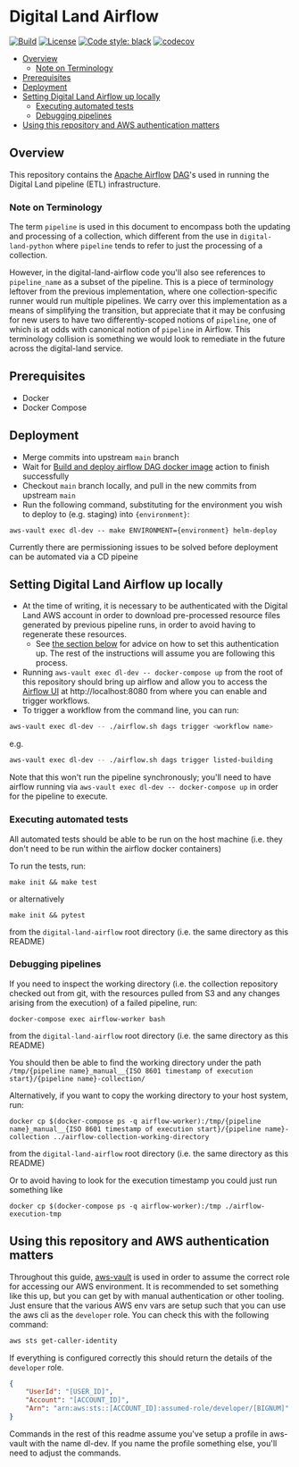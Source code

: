 # Digital Land Airflow

[![Build](https://github.com/digital-land/digital-land-airflow/workflows/Continuous%20Integration/badge.svg)](https://github.com/digital-land/digital-land-airflow/actions?query=workflow%3A%22Continuous+Integration%22)
[![License](https://img.shields.io/github/license/mashape/apistatus.svg)](https://github.com/digital-land/digital-land-airflow/blob/main/LICENSE)
[![Code style: black](https://img.shields.io/badge/code%20style-black-000000.svg)](https://black.readthedocs.io/en/stable/)
[![codecov](https://codecov.io/gh/digital-land/digital-land-airflow/branch/main/graph/badge.svg?token=HXKOXMILGB)](https://codecov.io/gh/digital-land/digital-land-airflow)

<!-- vim-markdown-toc Marked -->

* [Overview](#overview)
  * [Note on Terminology](#note-on-terminology)
* [Prerequisites](#prerequisites)
* [Deployment](#deployment)
* [Setting Digital Land Airflow up locally](#setting-digital-land-airflow-up-locally)
  * [Executing automated tests](#executing-automated-tests)
  * [Debugging pipelines](#debugging-pipelines)
* [Using this repository and AWS authentication matters](#using-this-repository-and-aws-authentication-matters)

<!-- vim-markdown-toc -->

## Overview

This repository contains the [Apache Airflow](https://airflow.apache.org/) [DAG](https://airflow.apache.org/docs/apache-airflow/stable/concepts/dags.html)'s used in running the Digital Land pipeline (ETL) infrastructure.

### Note on Terminology

The term `pipeline` is used in this document to encompass both the updating and processing of a collection, which different from the use in `digital-land-python` where `pipeline` tends to refer to just the processing of a collection.

However, in the digital-land-airflow code you'll also see references to `pipeline_name` as a subset of the pipeline. This is a piece of terminology leftover from the previous implementation, where one collection-specific runner would run multiple pipelines. We carry over this implementation as a means of simplifying the transition, but appreciate that it may be confusing for new users to have two differently-scoped notions of `pipeline`, one of which is at odds with canonical notion of `pipeline` in Airflow. This terminology collision is something we would look to remediate in the future across the digital-land service.

## Prerequisites

* Docker
* Docker Compose

## Deployment

* Merge commits into upstream `main` branch
* Wait for [Build and deploy airflow DAG docker image](https://github.com/digital-land/digital-land-airflow/actions/workflows/deploy.yml) action to finish successfully
* Checkout `main` branch locally, and pull in the new commits from upstream `main`
* Run the following command, substituting for the environment you wish to deploy to (e.g. staging) into `{environment}`:

```
aws-vault exec dl-dev -- make ENVIRONMENT={environment} helm-deploy
```

Currently there are permissioning issues to be solved before deployment can be automated via a CD pipeine

## Setting Digital Land Airflow up locally

* At the time of writing, it is necessary to be authenticated with the Digital Land AWS account in order to download pre-processed resource files generated by previous pipeline runs, in order to avoid having to regenerate these resources.
  * See [the section below](#using-this-repository-and-aws-authentication-matters) for advice on how to set this authentication up. The rest of the instructions will assume you are following this process.
* Running `aws-vault exec dl-dev -- docker-compose up` from the root of this repository should bring up airflow and allow you to access the [Airflow UI](https://airflow.apache.org/docs/apache-airflow/stable/ui.html) at http://localhost:8080 from where you can enable and trigger workflows.
* To trigger a workflow from the command line, you can run:

```sh
aws-vault exec dl-dev -- ./airflow.sh dags trigger <workflow name>
```

e.g.

```sh
aws-vault exec dl-dev -- ./airflow.sh dags trigger listed-building
```

Note that this won't run the pipeline synchronously; you'll need to have airflow running via `aws-vault exec dl-dev -- docker-compose up` in order for the pipeline to execute.

### Executing automated tests

All automated tests should be able to be run on the host machine (i.e. they don't need to be run within the airflow docker containers)

To run the tests, run:

```
make init && make test
```

or alternatively

```
make init && pytest
```

from the `digital-land-airflow` root directory (i.e. the same directory as this README)

### Debugging pipelines

If you need to inspect the working directory (i.e. the collection repository checked out from git, with the resources pulled from S3 and any changes arising from the execution) of a failed pipeline, run:

```
docker-compose exec airflow-worker bash
```

from the `digital-land-airflow` root directory (i.e. the same directory as this README)

You should then be able to find the working directory under the path `/tmp/{pipeline name}_manual__{ISO 8601 timestamp of execution start}/{pipeline name}-collection/`

Alternatively, if you want to copy the working directory to your host system, run:

```
docker cp $(docker-compose ps -q airflow-worker):/tmp/{pipeline name}_manual__{ISO 8601 timestamp of execution start}/{pipeline name}-collection ../airflow-collection-working-directory
```

from the `digital-land-airflow` root directory (i.e. the same directory as this README)

Or to avoid having to look for the execution timestamp you could just run something like

```
docker cp $(docker-compose ps -q airflow-worker):/tmp ./airflow-execution-tmp
```

## Using this repository and AWS authentication matters

Throughout this guide, [aws-vault](https://github.com/99designs/aws-vault) is used in order to assume the correct role for accessing our AWS environment.
It is recommended to set something like this up, but you can get by with manual authentication or other tooling. Just ensure that the
various AWS env vars are setup such that you can use the aws cli as the `developer` role. You can check this with the following command:

```bash
aws sts get-caller-identity
```

If everything is configured correctly this should return the details of the `developer` role.

```json
{
    "UserId": "[USER_ID]",
    "Account": "[ACCOUNT_ID]",
    "Arn": "arn:aws:sts::[ACCOUNT_ID]:assumed-role/developer/[BIGNUM]"
}
```

Commands in the rest of this readme assume you've setup a profile in aws-vault with the name dl-dev. If you name the profile something else, you'll need to adjust the commands.
